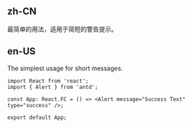 ## zh-CN

最简单的用法，适用于简短的警告提示。

## en-US

The simplest usage for short messages.
```tsx
import React from 'react';
import { Alert } from 'antd';

const App: React.FC = () => <Alert message="Success Text" type="success" />;

export default App;
```
